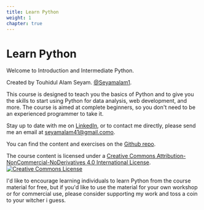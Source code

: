 ```yaml
---
title: Learn Python
weight: 1
chapter: true
---
```


# Learn Python

Welcome to Introduction and Intermediate Python.

Created by Touhidul Alam Seyam. <a href="https://twitter.com/Seyamalam1" target="_blank"><i class='fab fa-twitter'></i>@Seyamalam1</a>.

This course is designed to teach you the basics of Python and to give you the skills to start using Python for data analysis, web development, and more. The course is aimed at complete beginners, so you don't need to be an experienced programmer to take it.

Stay up to date with me on <a href="https://www.linkedin.com/in/touhidul-alam-b675b521b/" target="_blank"><i class='fab fa-linkedin'></i> LinkedIn</a>, or to contact me directly, please send me an email at <a href='mailto:seyamalam41@gmail.com'><i class='fa fa-envelope'></i>  seyamalam41@gmail.como</a>.

You can find the content and exercises on the <a href="https://github.com/Seyamalam/Course-Materials"><i class='fab fa-fw fa-github'></i>Github repo</a>.


The course content is licensed under a <a rel="license" href="http://creativecommons.org/licenses/by-nc-nd/4.0/">Creative Commons Attribution-NonCommercial-NoDerivatives 4.0 International License</a>.<a rel="license" href="http://creativecommons.org/licenses/by-nc-nd/4.0/"><img alt="Creative Commons License" style="border-width:0" src="https://i.creativecommons.org/l/by-nc-nd/4.0/88x31.png" /></a>

I'd like to encourage learning individuals to learn Python from the course material for free, but if you'd like to use the material for your own workshop or for commercial use, please consider supporting my work and toss a coin to your witcher i guess.